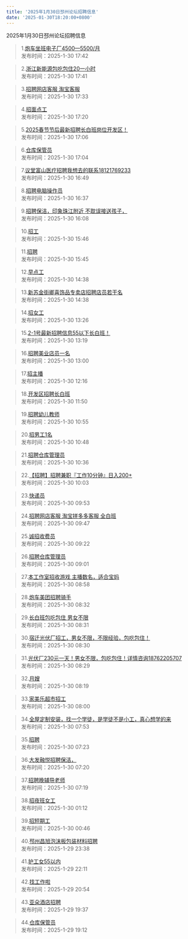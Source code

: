 ```yaml
---
title: '2025年1月30日邳州论坛招聘信息'
date: '2025-01-30T18:20:00+0800'
---
```

2025年1月30日邳州论坛招聘信息
<!--more-->
>1.[炮车坐班电子厂4500—5500/月](https://www.pzzc.net/forum.php?mod=viewthread&tid=10486225)<br>
>发布时间：2025-1-30 17:42

>2.[浙江新能源包吃包住20一小时](https://www.pzzc.net/forum.php?mod=viewthread&tid=10486224)<br>
>发布时间：2025-1-30 17:41

>3.[招聘网店客服 淘宝客服](https://www.pzzc.net/forum.php?mod=viewthread&tid=10486223)<br>
>发布时间：2025-1-30 17:33

>4.[招面点工](https://www.pzzc.net/forum.php?mod=viewthread&tid=10486222)<br>
>发布时间：2025-1-30 17:20

>5.[2025春节节后最新招聘长白班岗位开发区！](https://www.pzzc.net/forum.php?mod=viewthread&tid=10486220)<br>
>发布时间：2025-1-30 17:06

>6.[仓库保管员](https://www.pzzc.net/forum.php?mod=viewthread&tid=10486219)<br>
>发布时间：2025-1-30 17:04

>7.[议堂富山医疗招聘我想去的联系18121769233](https://www.pzzc.net/forum.php?mod=viewthread&tid=10486216)<br>
>发布时间：2025-1-30 16:49

>8.[招聘电脑操作员](https://www.pzzc.net/forum.php?mod=viewthread&tid=10486213)<br>
>发布时间：2025-1-30 16:37

>9.[招聘保洁，印象珠江附近 不耽误接送孩子，](https://www.pzzc.net/forum.php?mod=viewthread&tid=10486211)<br>
>发布时间：2025-1-30 16:08

>10.[招工](https://www.pzzc.net/forum.php?mod=viewthread&tid=10486209)<br>
>发布时间：2025-1-30 15:46

>11.[招聘](https://www.pzzc.net/forum.php?mod=viewthread&tid=10486208)<br>
>发布时间：2025-1-30 15:45

>12.[早点工](https://www.pzzc.net/forum.php?mod=viewthread&tid=10486202)<br>
>发布时间：2025-1-30 14:38

>13.[新苏金街卿喜饰品专卖店招聘店员若干名](https://www.pzzc.net/forum.php?mod=viewthread&tid=10486201)<br>
>发布时间：2025-1-30 14:38

>14.[招女工](https://www.pzzc.net/forum.php?mod=viewthread&tid=10486198)<br>
>发布时间：2025-1-30 13:26

>15.[2-1号最新招聘信息55以下长白班！](https://www.pzzc.net/forum.php?mod=viewthread&tid=10486197)<br>
>发布时间：2025-1-30 13:19

>16.[招聘美业店员一名](https://www.pzzc.net/forum.php?mod=viewthread&tid=10486194)<br>
>发布时间：2025-1-30 13:00

>17.[招主播](https://www.pzzc.net/forum.php?mod=viewthread&tid=10486188)<br>
>发布时间：2025-1-30 12:16

>18.[开发区招聘长白班](https://www.pzzc.net/forum.php?mod=viewthread&tid=10486187)<br>
>发布时间：2025-1-30 11:50

>19.[招聘幼儿教师](https://www.pzzc.net/forum.php?mod=viewthread&tid=10486181)<br>
>发布时间：2025-1-30 10:55

>20.[招男工1名](https://www.pzzc.net/forum.php?mod=viewthread&tid=10486180)<br>
>发布时间：2025-1-30 10:48

>21.[招聘仓库管理员](https://www.pzzc.net/forum.php?mod=viewthread&tid=10486179)<br>
>发布时间：2025-1-30 10:36

>22.[【招聘】招聘兼职『工作10分钟』日入200+](https://www.pzzc.net/forum.php?mod=viewthread&tid=10486176)<br>
>发布时间：2025-1-30 10:03

>23.[快递员](https://www.pzzc.net/forum.php?mod=viewthread&tid=10486175)<br>
>发布时间：2025-1-30 09:53

>24.[招聘网店客服 淘宝拼多多客服 全白班](https://www.pzzc.net/forum.php?mod=viewthread&tid=10486174)<br>
>发布时间：2025-1-30 09:47

>25.[诚招收费员](https://www.pzzc.net/forum.php?mod=viewthread&tid=10486172)<br>
>发布时间：2025-1-30 09:22

>26.[招聘仓库管理员](https://www.pzzc.net/forum.php?mod=viewthread&tid=10486170)<br>
>发布时间：2025-1-30 09:01

>27.[本工作室招收游戏
主播数名，适合宝妈](https://www.pzzc.net/forum.php?mod=viewthread&tid=10486169)<br>
>发布时间：2025-1-30 08:58

>28.[炮车美团招聘骑手](https://www.pzzc.net/forum.php?mod=viewthread&tid=10486166)<br>
>发布时间：2025-1-30 08:32

>29.[长白班包吃包住 男女不限](https://www.pzzc.net/forum.php?mod=viewthread&tid=10486165)<br>
>发布时间：2025-1-30 08:31

>30.[宿迁光伏厂招工，男女不限，不限经验，包吃包住！](https://www.pzzc.net/forum.php?mod=viewthread&tid=10486164)<br>
>发布时间：2025-1-30 08:30

>31.[光伏厂230元一天！男女不限，包吃包住！详情咨询18762205707](https://www.pzzc.net/forum.php?mod=viewthread&tid=10486163)<br>
>发布时间：2025-1-30 08:29

>32.[月嫂](https://www.pzzc.net/forum.php?mod=viewthread&tid=10486161)<br>
>发布时间：2025-1-30 08:19

>33.[家美乐超市招工](https://www.pzzc.net/forum.php?mod=viewthread&tid=10486158)<br>
>发布时间：2025-1-30 08:00

>34.[全屋定制安装，找一个学徒，是学徒不是小工，真心想学的来](https://www.pzzc.net/forum.php?mod=viewthread&tid=10486156)<br>
>发布时间：2025-1-30 07:53

>35.[招聘](https://www.pzzc.net/forum.php?mod=viewthread&tid=10486151)<br>
>发布时间：2025-1-30 07:23

>36.[大发融悦招聘保洁，](https://www.pzzc.net/forum.php?mod=viewthread&tid=10486150)<br>
>发布时间：2025-1-30 07:20

>37.[招聘晚辅导老师](https://www.pzzc.net/forum.php?mod=viewthread&tid=10486149)<br>
>发布时间：2025-1-30 07:19

>38.[招夜班女工](https://www.pzzc.net/forum.php?mod=viewthread&tid=10486139)<br>
>发布时间：2025-1-30 01:12

>39.[招短期工](https://www.pzzc.net/forum.php?mod=viewthread&tid=10486138)<br>
>发布时间：2025-1-30 00:46

>40.[邳州昌旭泡沫板包装材料招聘](https://www.pzzc.net/forum.php?mod=viewthread&tid=10486136)<br>
>发布时间：2025-1-29 23:38

>41.[护工女55以内](https://www.pzzc.net/forum.php?mod=viewthread&tid=10486131)<br>
>发布时间：2025-1-29 22:11

>42.[找工作啦](https://www.pzzc.net/forum.php?mod=viewthread&tid=10486125)<br>
>发布时间：2025-1-29 20:54

>43.[亚朵酒店招聘](https://www.pzzc.net/forum.php?mod=viewthread&tid=10486121)<br>
>发布时间：2025-1-29 19:37

>44.[仓库保管员](https://www.pzzc.net/forum.php?mod=viewthread&tid=10486117)<br>
>发布时间：2025-1-29 19:12


